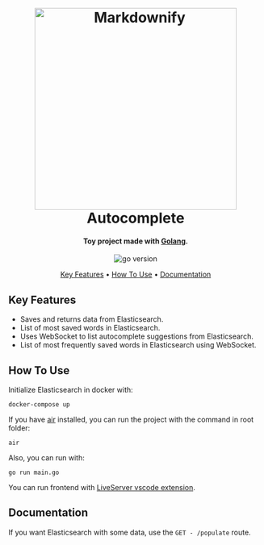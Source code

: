 <h1 align="center">
  <br>
  <a href="http://www.amitmerchant.com/electron-markdownify"><img src="https://img001.prntscr.com/file/img001/MvCSWOg2SWSs2uPk8E7C3w.png" alt="Markdownify" width="400"></a>
  <br>
  Autocomplete
  <br>
</h1>

<h4 align="center">Toy project made with <a href="https://go.dev/" target="_blank">Golang</a>.</h4>

<p align="center">
  <a>
    <img src="https://img.shields.io/github/go-mod/go-version/matheusgb/autocomplete" alt="go version">
  </a>
</p>

<p align="center">
  <a href="#key-features">Key Features</a> •
  <a href="#how-to-use">How To Use</a> •
  <a href="#documentation">Documentation</a>
</p>

## Key Features

* Saves and returns data from Elasticsearch.
* List of most saved words in Elasticsearch.
* Uses WebSocket to list autocomplete suggestions from Elasticsearch.
* List of most frequently saved words in Elasticsearch using WebSocket.

## How To Use

Initialize Elasticsearch in docker with:

```
docker-compose up
```

If you have [air](https://github.com/air-verse/air) installed, you can run the project with the command in root folder:

```
air
```

Also, you can run with:

```
go run main.go
```

You can run frontend with [LiveServer vscode extension](https://marketplace.visualstudio.com/items?itemName=ritwickdey.LiveServer).

## Documentation

If you want Elasticsearch with some data, use the `GET - /populate` route.
